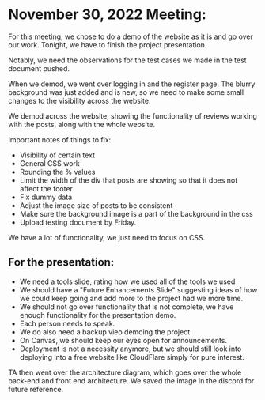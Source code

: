 # November 30, 2022 Meeting:

For this meeting, we chose to do a demo of the website as it is and go over our work. Tonight, we have to finish the project presentation.

Notably, we need the observations for the test cases we made in the test document pushed.

When we demod, we went over logging in and the register page. The blurry background was just added and is new, so we need to make some small changes to the visibility across the website.

We demod across the website, showing the functionality of reviews working with the posts, along with the whole website.

Important notes of things to fix:
- Visibility of certain text
- General CSS work
- Rounding the % values
- Limit the width of the div that posts are showing so that it does not affect the footer
- Fix dummy data
- Adjust the image size of posts to be consistent
- Make sure the background image is a part of the background in the css
- Upload testing document by Friday.

We have a lot of functionality, we just need to focus on CSS.

## For the presentation: 
- We need a tools slide, rating how we used all of the tools we used
- We should have a "Future Enhancements Slide" suggesting ideas of how we could keep going and add more to the project had we more time.
- We should not go over functionality that is not complete, we have enough functionality for the presentation demo.
- Each person needs to speak.
- We do also need a backup vieo demoing the project.
- On Canvas, we should keep our eyes open for announcements.
- Deployment is not a necessity anymore, but we should still look into deploying into a free website like CloudFlare simply for pure interest.

TA then went over the architecture diagram, which goes over the whole back-end and front end architecture. We saved the image in the discord for future reference.